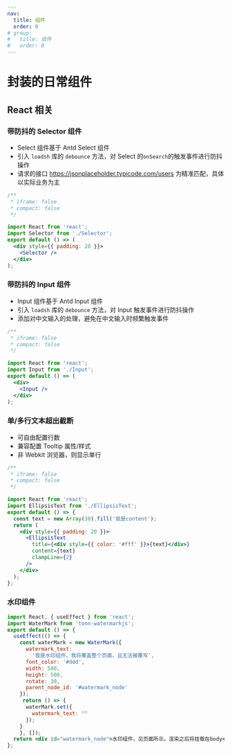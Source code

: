 ```yaml
---
nav:
  title: 组件
  order: 0
# group:
#   title: 组件
#   order: 0
---
```


# 封装的日常组件

## React 相关
### 带防抖的 Selector 组件

- Select 组件基于 Antd Select 组件
- 引入 `loadsh` 库的 `debounce` 方法，对 Select 的`onSearch`的触发事件进行防抖操作
- 请求的接口 https://jsonplaceholder.typicode.com/users 为精准匹配，具体以实际业务为主

```jsx
/**
 * iframe: false
 * compact: false
 */

import React from 'react';
import Selector from './Selector';
export default () => (
  <div style={{ padding: 20 }}>
    <Selector />
  </div>
);
```

<!-- <code src="./Selector/index.tsx">1</code> -->

### 带防抖的 Input 组件

- Input 组件基于 Antd Input 组件
- 引入 `loadsh` 库的 `debounce` 方法，对 Input 触发事件进行防抖操作
- 添加对中文输入的处理，避免在中文输入时频繁触发事件

```jsx
/**
 * iframe: false
 * compact: false
 */

import React from 'react';
import Input from './Input';
export default () => (
  <div>
    <Input />
  </div>
);
```

<!-- <code src="./Input/index.tsx" iframe="false"></code> -->

### 单/多行文本超出截断

- 可自由配置行数
- 兼容配置 Tooltip 属性/样式
- 非 Webkit 浏览器，则显示单行

```jsx
/**
 * iframe: false
 * compact: false
 */

import React from 'react';
import EllipsisText from './EllipsisText';
export default () => {
  const text = new Array(30).fill('我是content');
  return (
    <div style={{ padding: 20 }}>
      <EllipsisText
        title={<div style={{ color: '#fff' }}>{text}</div>}
        content={text}
        clampLine={2}
      />
    </div>
  );
};
```

### 水印组件
```jsx
import React, { useEffect } from 'react';
import WaterMark from 'tonn-watermarkjs';
export default () => {
  useEffect(() => {
    const waterMark = new WaterMark({
      watermark_text:
        '我是水印组件，我将覆盖整个页面，且无法被覆写',
      font_color: '#ddd',
      width: 500,
      height: 500,
      rotate: 30,
      parent_node_id: '#watermark_node'
    });
     return () => {
      waterMark.set({
        watermark_text: ""
      });
    }
    }, []);
  return <div id="watermark_node">水印组件，见页面所示。渲染之后将挂载在body</div>;
};
```
